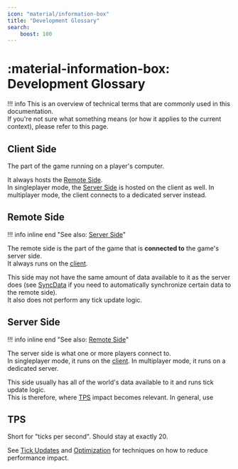 ```yaml
---
icon: "material/information-box"
title: "Development Glossary"
search:
    boost: 100
---
```



<!--
    !!!!!!!!!!!!!!!!!!!!!!!!!!!!!!!!!!!!  IMPORTANT  !!!!!!!!!!!!!!!!!!!!!!!!!!!!!!!!!!
    !!                                                                               !!
    !!   When editing this document, always keep the entries in alphabetical order   !!
    !!                                                                               !!
    !!!!!!!!!!!!!!!!!!!!!!!!!!!!!!!!!!!!!!!!!!!!!!!!!!!!!!!!!!!!!!!!!!!!!!!!!!!!!!!!!!!
-->


# :material-information-box: Development Glossary

!!! info
    This is an overview of technical terms that are commonly used in this documentation.  
    If you're not sure what something means (or how it applies to the current context), please refer to this page.


## Client Side

The part of the game running on a player's computer.

It always hosts the [Remote Side](#remote-side).  
In singleplayer mode, the [Server Side](#server-side) is hosted on the client as well. In multiplayer mode, the client
connects to a dedicated server instead.


## Remote Side

!!! info inline end "See also: [Server Side](#server-side)"

The remote side is the part of the game that is **connected to** the game's server side.  
It always runs on the [client](#client-side).

This side may not have the same amount of data available to it as the server does (see [SyncData](../SyncData) if you
need to automatically synchronize certain data to the remote side).  
It also does not perform any tick update logic.


## Server Side

!!! info inline end "See also: [Remote Side](#remote-side)"

The server side is what one or more players connect to.  
In singleplayer mode, it runs on the [client](#client-side). In multiplayer mode, it runs on a dedicated server.

This side usually has all of the world's data available to it and runs tick update logic.  
This is therefore, where [TPS](#tps) impact becomes relevant. In general, use 


## TPS

Short for "ticks per second". Should stay at exactly 20.

See [Tick Updates](General-Topics/Tick-Updates.md) and [Optimization](General-Topics/Optimization.md) for techniques
on how to reduce performance impact.